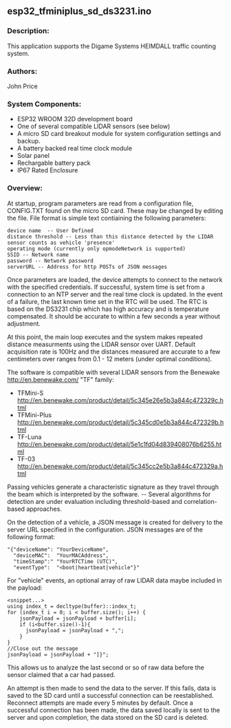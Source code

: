 ## esp32_tfminiplus_sd_ds3231.ino

### Description:
This application supports the Digame Systems HEIMDALL traffic counting system. 

### Authors: 
John Price

### System Components:
* ESP32 WROOM 32D development board
* One of several compatible LIDAR sensors (see below)
* A micro SD card breakout module for system configuration settings and backup.
* A battery backed real time clock module
* Solar panel
* Rechargable battery pack
* IP67 Rated Enclosure

### Overview:

At startup, program parameters are read from a configuration file, CONFIG.TXT found on the micro SD card. These may be changed by editing the file. File format is simple text contiaining the following parameters: 

    device name  -- User Defined
    distance threshold -- Less than this distance detected by the LIDAR sensor counts as vehicle 'presence' 
    operating mode (currently only opmodeNetwork is supported)
    SSID -- Network name
    password -- Network password
    serverURL -- Address for http POSTs of JSON messages

Once parameters are loaded, the device attempts to connect to the network with the specified credentials. If successful, system time is set from a connection to an NTP server and the real time clock is updated. In the event of a failure, the last known time set in the RTC will be used. The RTC is based on the DS3231 chip which has high accuracy and is temperature compensated. It should be accurate to within a few seconds a year without adjustment.

At this point, the main loop executes and the system makes repeated distance measurments using the LIDAR sensor over UART. Default acquisition rate is 100Hz and the distances measured are accurate to a few centimeters over ranges from 0.1 - 12 meters (under optimal conditions).

The software is compatible with several LIDAR sensors from the Benewake http://en.benewake.com/ "TF" family: 
* TFMini-S http://en.benewake.com/product/detail/5c345e26e5b3a844c472329c.html
* TFMini-Plus http://en.benewake.com/product/detail/5c345cd0e5b3a844c472329b.html
* TF-Luna http://en.benewake.com/product/detail/5e1c1fd04d839408076b6255.html
* TF-03 http://en.benewake.com/product/detail/5c345cc2e5b3a844c472329a.html

Passing vehicles generate a characteristic signature as they travel through the beam which is interpreted by the software. -- Several algorithms for detection are under evaluation including threshold-based and correlation-based approaches.

On the detection of a vehicle, a JSON message is created for delivery to the server URL specified in the configuration. JSON messages are of the following format: 

    "{"deviceName": "YourDeviceName",
      "deviceMAC":  "YourMACAddress",
      "timeStamp":" "YourRTCTime (UTC)",
      "eventType":  "<boot|heartbeat|vehicle"}"
      
For "vehicle" events, an optional array of raw LIDAR data maybe included in the payload:
   
    <snippet...>
    using index_t = decltype(buffer)::index_t;
    for (index_t i = 0; i < buffer.size(); i++) {
        jsonPayload = jsonPayload + buffer[i]; 
        if (i<buffer.size()-1){ 
          jsonPayload = jsonPayload + ",";
        }
    }
    //Close out the message
    jsonPayload = jsonPayload + "]}";
          
This allows us to analyze the last second or so of raw data before the sensor claimed that a car had passed.

An attempt is then made to send the data to the server. If this fails, data is saved to the SD card until a successful connection can be reestablished. Reconnect attempts are made every 5 minutes by default. Once a successful connection has been made, the data saved locally is sent to the server and upon completion, the data stored on the SD card is deleted. 
    
    


